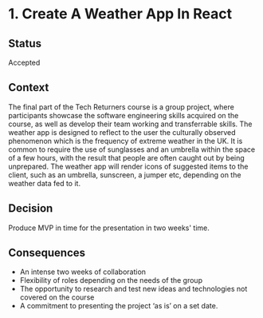 # 1. Create A Weather App In React

## Status

Accepted

## Context

The final part of the Tech Returners course is a group project, where participants showcase the software engineering skills acquired on the course, as well as develop their team working and transferrable skills. The weather app is designed to reflect to the user the culturally observed phenomenon which is the frequency of extreme weather in the UK. It is common to require the use of sunglasses and an umbrella within the space of a few hours, with the result that people are often caught out by being unprepared. The weather app will render icons of suggested items to the client, such as an umbrella, sunscreen, a jumper etc, depending on the weather data fed to it.

## Decision

Produce MVP in time for the presentation in two weeks' time.

## Consequences

* An intense two weeks of collaboration 
* Flexibility of roles depending on the needs of the group 
* The opportunity to research and test new ideas and technologies not covered on the course 
* A commitment to presenting the project ‘as is’ on a set date.

